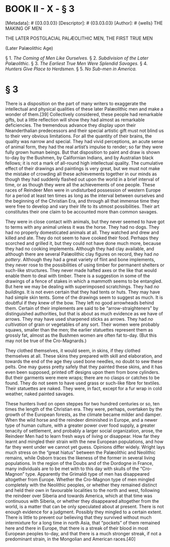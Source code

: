 # BOOK II - X - § 3
[Metadata]: # {03.03.03}
[Descriptor]: # {03.03.03}
[Author]: # {wells}
THE MAKING OF MEN

THE LATER POSTGLACIAL PALÆOLITHIC MEN, THE FIRST TRUE MEN

(Later Palæolithic Age)

§ 1. _The Coming of Men Like Ourselves._ § 2. _Subdivision of the
Later Palæolithic._ § 3. _The Earliest True Men Were Splendid      Savages._ §
4. _Hunters Give Place to Herdsmen._ § 5. _No Sub-men      in America._

# § 3
There is a disposition on the part of many writers to exaggerate the
intellectual and physical qualities of these later Palæolithic men and make a
wonder of them.[39] Collectively considered, these people had remarkable gifts,
but a little reflection will show they had almost as remarkable deficiencies.
The tremendous advance they display upon their Neanderthalian predecessors and
their special artistic gift must not blind us to their very obvious
limitations. For all the quantity of their brains, the quality was narrow and
special. They had vivid perceptions, an acute sense of animal form, they had
the real artist’s impulse to render; so far they were fully grown human beings.
But that disposition to paint and draw is shown to-day by the Bushmen, by
Californian Indians, and by Australian black fellows; it is not a mark of
all-round high intellectual quality. The cumulative effect of their drawings
and paintings is very great, but we must not make the mistake of crowding all
these achievements together in our minds as though they had suddenly flashed
out upon the world in a brief interval of time, or as though they were all the
achievements of one people. These races of Reindeer Men were in undisturbed
possession of western Europe for a period at least ten times as long as the
interval between ourselves and the beginning of the Christian Era, and through
all that immense time they were free to develop and vary their life to its
utmost possibilities. Their art constitutes their one claim to be accounted
more than common savages.

They were in close contact with animals, but they never seemed to have got to
terms with any animal unless it was the horse. They had no dogs. They had no
properly domesticated animals at all. They watched and drew and killed and ate.
They do not seem to have cooked their food. Perhaps they scorched and grilled
it, but they could not have done much more, because they had no cooking
implements. Although they had clay available, and although there are several
Palæolithic clay figures on record, they had _no pottery_. Although they had a
great variety of flint and bone implements, they never rose to the
possibilities of using timber for permanent shelters or such-like structures.
They never made hafted axes or the like that would enable them to deal with
timber. There is a suggestion in some of the drawings of a fence of stakes in
which a mammoth seems to be entangled. But here we may be dealing with
superimposed scratchings. They had _no buildings_. It is not even certain that
they had tents or huts. They may have had simple skin tents. Some of the
drawings seem to suggest as much. It is doubtful if they knew of the bow. They
left no good arrowheads behind them. Certain of their implements are said to be
“arrow-straighteners” by distinguished authorities, but that is about as much
evidence as we have of arrows. They may have used sharpened sticks as arrows.
They had _no cultivation_ of grain or vegetables of any sort. Their women were
probably squaws, smaller than the men; the earlier statuettes represent them as
grossly fat, almost as the Bushmen women are often fat to-day. (But this may
not be true of the Cro-Magnards.)

They clothed themselves, it would seem, in skins, if they clothed themselves at
all. These skins they prepared with skill and elaboration, and towards the end
of the age they used bone needles, no doubt to sew these pelts. One may guess
pretty safely that they painted these skins, and it has even been supposed,
printed off designs upon them from bone cylinders. But their garments were mere
wraps; there are no clasps or catches to be found. They do not seem to have
used grass or such-like fibre for textiles. Their statuettes are naked. They
were, in fact, except for a fur wrap in cold weather, naked painted savages.

These hunters lived on open steppes for two hundred centuries or so, ten times
the length of the Christian era. They were, perhaps, overtaken by the growth of
the European forests, as the climate became milder and damper. When the wild
horse and the reindeer diminished in Europe, and a newer type of human culture,
with a greater power over food supply, a greater tenacity of settlement, and
probably a larger social organization, arose, the Reindeer Men had to learn
fresh ways of living or disappear. How far they learnt and mingled their strain
with the new European populations, and how far they went under we cannot yet
guess. Opinions differ widely. Wright lays much stress on the “great hiatus”
between the Palæolithic and Neolithic remains, while Osborn traces the likeness
of the former in several living populations. In the region of the Doubs and of
the Dordogne in France, many individuals are to be met with to this day with
skulls of the “Cro-Magnon” type. Apparently the Grimaldi type of men has
disappeared altogether from Europe. Whether the Cro-Magnon type of men mingled
completely with the Neolithic peoples, or whether they remained distinct and
held their own in favourable localities to the north and west, following the
reindeer over Siberia and towards America, which at that time was continuous
with Siberia, or whether they disappeared altogether from the world, is a
matter that can be only speculated about at present. There is not enough
evidence for a judgment. Possibly they mingled to a certain extent. There is
little to prevent our believing that they survived without much intermixture
for a long time in north Asia, that “pockets” of them remained here and there
in Europe, that there is a streak of their blood in most European peoples
to-day, and that there is a much stronger streak, if not a predominant strain,
in the Mongolian and American races.[40]


